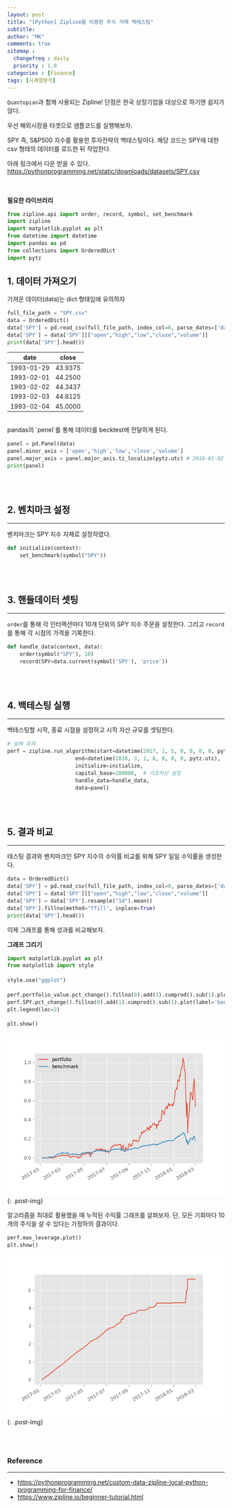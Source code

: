 ```yaml
---
layout: post
title: "[Python] Zipline을 이용한 주식 거래 백테스팅"
subtitle:
author: "MK"
comments: true
sitemap :
  changefreq : daily
  priority : 1.0
categories : [Finance]
tags: [시계열분석]
---
```




`Quantopian`과 함께 사용되는 Zipline!
단점은 한국 상장기업을 대상으로 하기엔 쉽지가 않다.

우선 해외시장을 타겟으로 샘플코드를 실행해보자.


SPY 즉, S&P500 지수를 활용한 투자전략의 백테스팅이다.
해당 코드는 SPY에 대한 csv 형태의 데이터를 로드한 뒤 작업한다.

아래 링크에서 다운 받을 수 있다.<br>
https://pythonprogramming.net/static/downloads/datasets/SPY.csv


<br><br>
**필요한 라이브러리**

```python
from zipline.api import order, record, symbol, set_benchmark
import zipline
import matplotlib.pyplot as plt
from datetime import datetime
import pandas as pd
from collections import OrderedDict
import pytz
```

## 1. 데이터 가져오기
가져온 데이터(data)는 dict 형태임에 유의하자

```python
full_file_path = "SPY.csv"
data = OrderedDict()
data['SPY'] = pd.read_csv(full_file_path, index_col=0, parse_dates=['date'])
data['SPY'] = data['SPY'][["open","high","low","close","volume"]]
print(data['SPY'].head())
```

| date       | close  |
|------------|---------|
| 1993-01-29 | 43.9375 |
| 1993-02-01 | 44.2500 |
| 1993-02-02 | 44.3437 |
| 1993-02-03 | 44.8125 |
| 1993-02-04 | 45.0000 |



<br>
pandas의 `penel`를 통해 데이터를 becktest에 전달하게 된다.

```python
panel = pd.Panel(data)
panel.minor_axis = ['open','high','low','close','volume']
panel.major_axis = panel.major_axis.tz_localize(pytz.utc) # 2018-01-02 -> 2018-01-02 00:00:00+00:00
print(panel)
```

<br><br>
## 2. 벤치마크 설정
---
벤치마크는 SPY 지수 자체로 설정하였다.

```python
def initialize(context):
    set_benchmark(symbol("SPY"))
```

<br><br>
## 3. 핸들데이터 셋팅
---
`order`를 통해 각 인터렉션마다 10개 단위의 SPY 지수 주문을 설정한다.
그리고 `record`를 통해 각 시점의 가격을 기록한다.

```python
def handle_data(context, data):
    order(symbol("SPY"), 10)
    record(SPY=data.current(symbol('SPY'), 'price'))
```




<br><br>
## 4. 백테스팅 실행
---
백테스팅할 시작, 종료 시점을 설정하고 시작 자산 규모를 셋팅한다.

```python
# 날짜 유의
perf = zipline.run_algorithm(start=datetime(2017, 1, 5, 0, 0, 0, 0, pytz.utc),
                      end=datetime(2018, 3, 1, 0, 0, 0, 0, pytz.utc),
                      initialize=initialize,
                      capital_base=100000,  # 기초자산 설정
                      handle_data=handle_data,
                      data=panel)
```


<br><br>
## 5. 결과 비교
---
테스팅 결과와 벤치마크인 SPY 지수의 수익률 비교를 위해 SPY 일일 수익률을 생성한다.

```python
data = OrderedDict()
data['SPY'] = pd.read_csv(full_file_path, index_col=0, parse_dates=['date'])
data['SPY'] = data['SPY'][["open","high","low","close","volume"]]
data['SPY'] = data['SPY'].resample("1d").mean()
data['SPY'].fillna(method="ffill", inplace=True)
print(data['SPY'].head())
```

이제 그래프를 통해 성과를 비교해보자.

**그래프 그리기**

```python
import matplotlib.pyplot as plt
from matplotlib import style

style.use("ggplot")

perf.portfolio_value.pct_change().fillna(0).add(1).cumprod().sub(1).plot(label='portfolio')
perf.SPY.pct_change().fillna(0).add(1).cumprod().sub(1).plot(label='benchmark')
plt.legend(loc=2)

plt.show()
```

![img_area](/img/posting/2019-07-21-002-result1.png){: .post-img}


알고리즘을 최대로 활용했을 때 누적된 수익률 그래프를 살펴보자.
단, 모든 기회마다 10개의 주식을 살 수 있다는 가정하의 결과이다.

```python
perf.max_leverage.plot()
plt.show()
```

![img_area](/img/posting/2019-07-21-002-result2.png){: .post-img}


<br><br>
### **Reference**
---
- <https://pythonprogramming.net/custom-data-zipline-local-python-programming-for-finance/>
- <https://www.zipline.io/beginner-tutorial.html>
